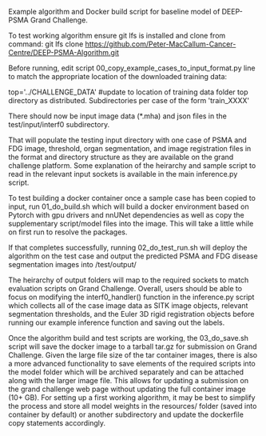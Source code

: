 Example algorithm and Docker build script for baseline model of DEEP-PSMA Grand Challenge.


To test working algorithm ensure git lfs is installed and clone from command:
git lfs clone https://github.com/Peter-MacCallum-Cancer-Centre/DEEP-PSMA-Algorithm.git



Before running, edit script 00_copy_example_cases_to_input_format.py line to match the appropriate location of the downloaded training data:

top='../CHALLENGE_DATA' #update to location of training data folder top directory as distributed. Subdirectories per case of the form 'train_XXXX'

There should now be input image data (*.mha) and json files in the test/input/interf0 subdirectory. 

That will populate the testing input directory with one case of PSMA and FDG image, threshold, organ segmentation, and image registration files in the format and directory structure as they are available on the grand challenge platform. Some explanation of the heirarchy and sample script to read in the relevant input sockets is available in the main inference.py script.

To test building a docker container once a sample case has been copied to input, run 01_do_build.sh which will build a docker environment based on Pytorch with gpu drivers and nnUNet dependencies as well as copy the supplementary script/model files into the image. This will take a little while on first run to resolve the packages.

If that completes successfully, running 02_do_test_run.sh will deploy the algorithm on the test case and output the predicted PSMA and FDG disease segmentation images into /test/output/

The heirarchy of output folders will map to the required sockets to match evaluation scripts on Grand Challenge. Overall, users should be able to focus on modifying the interf0_handler() function in the inference.py script which collects all of the case image data as SITK image objects, relevant segmentation thresholds, and the Euler 3D rigid registration objects before running our example inference function and saving out the labels.

Once the algorithm build and test scripts are working, the 03_do_save.sh script will save the docker image to a tarball tar.gz for submission on Grand Challenge. Given the large file size of the tar container images, there is also a more advanced functionality to save elements of the required scripts into the model folder which will be archived separately and can be attached along with the larger image file. This allows for updating a submission on the grand challenge web page without updating the full container image (10+ GB). For setting up a first working algorithm, it may be best to simplify the process and store all model weights in the resources/ folder (saved into container by default) or another subdirectory and update the dockerfile copy statements accordingly.
